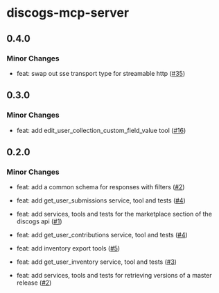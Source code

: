 # discogs-mcp-server

## 0.4.0

### Minor Changes

- feat: swap out sse transport type for streamable http ([#35](https://github.com/cswkim/discogs-mcp-server/pull/35))

## 0.3.0

### Minor Changes

- feat: add edit_user_collection_custom_field_value tool ([#16](https://github.com/cswkim/discogs-mcp-server/pull/16))

## 0.2.0

### Minor Changes

- feat: add a common schema for responses with filters ([#2](https://github.com/cswkim/discogs-mcp-server/pull/2))

- feat: add get_user_submissions service, tool and tests ([#4](https://github.com/cswkim/discogs-mcp-server/pull/4))

- feat: add services, tools and tests for the marketplace section of the discogs api ([#1](https://github.com/cswkim/discogs-mcp-server/pull/1))

- feat: add get_user_contributions service, tool and tests ([#4](https://github.com/cswkim/discogs-mcp-server/pull/4))

- feat: add inventory export tools ([#5](https://github.com/cswkim/discogs-mcp-server/pull/5))

- feat: add get_user_inventory service, tool and tests ([#3](https://github.com/cswkim/discogs-mcp-server/pull/3))

- feat: add services, tools and tests for retrieving versions of a master release ([#2](https://github.com/cswkim/discogs-mcp-server/pull/2))
